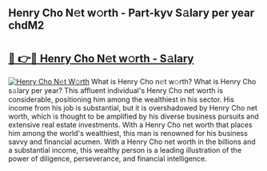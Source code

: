 ## Henry Cho N𝚎t w𝚘rth - Part-kyv S𝚊lary per year chdM2

# <h2><a href="http://gc55ty.nevu.top/?p=Henry+Cho">🔗 👉🔴 Henry Cho N𝚎t w𝚘rth - S𝚊lary</a></h2>

[![Henry Cho N𝚎t W𝚘rth](https://i.imgur.com/Oavwk0R.jpeg)](http://gc55ty.nevu.top/?p=Henry+Cho)
What is Henry Cho n𝚎t w𝚘rth? What is Henry Cho s𝚊lary per year?
This affluent individual's Henry Cho net worth is considerable, positioning him among the wealthiest in his sector. His income from his job is substantial, but it is overshadowed by Henry Cho net worth, which is thought to be amplified by his diverse business pursuits and extensive real estate investments. With a Henry Cho net worth that places him among the world's wealthiest, this man is renowned for his business savvy and financial acumen. With a Henry Cho net worth in the billions and a substantial income, this wealthy person is a leading illustration of the power of diligence, perseverance, and financial intelligence.
